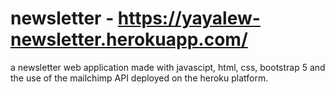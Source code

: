 # newsletter - https://yayalew-newsletter.herokuapp.com/

a newsletter web application made with javascipt, html, css, bootstrap 5 and the use of the mailchimp API deployed on the heroku platform. 

